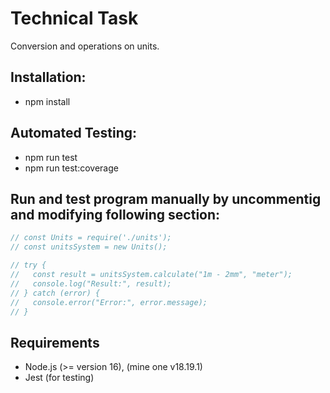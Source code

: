 # Technical Task

Conversion and operations on units.

## Installation: ##

- npm install

## Automated Testing: ##

- npm run test
- npm run test:coverage

## Run and test program manually by uncommentig and modifying following section:

```javascript
// const Units = require('./units');
// const unitsSystem = new Units();

// try {
//   const result = unitsSystem.calculate("1m - 2mm", "meter");
//   console.log("Result:", result);
// } catch (error) {
//   console.error("Error:", error.message);
// }
```

## Requirements

- Node.js (>= version 16), (mine one v18.19.1)
- Jest (for testing)
